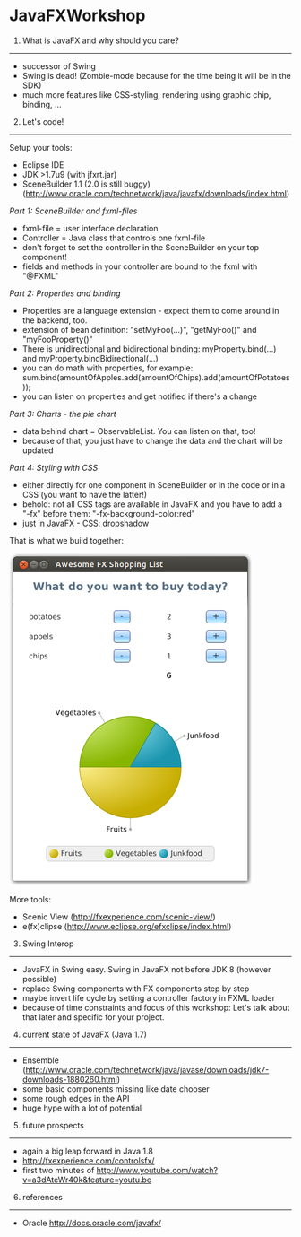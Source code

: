 JavaFXWorkshop
==============

1. What is JavaFX and why should you care?
---------------
- successor of Swing
- Swing is dead! (Zombie-mode because for the time being it will be in the SDK)
- much more features like CSS-styling, rendering using graphic chip, binding, ...

2. Let's code!
--------------

Setup your tools:
- Eclipse IDE
- JDK >1.7u9 (with jfxrt.jar)
- SceneBuilder 1.1 (2.0 is still buggy) (http://www.oracle.com/technetwork/java/javafx/downloads/index.html)

*Part 1: SceneBuilder and fxml-files*
- fxml-file = user interface declaration
- Controller = Java class that controls one fxml-file
- don't forget to set the controller in the SceneBuilder on your top component!
- fields and methods in your controller are bound to the fxml with "@FXML"

*Part 2: Properties and binding*
- Properties are a language extension - expect them to come around in the backend, too.
- extension of bean definition: "setMyFoo(...)", "getMyFoo()" and "myFooProperty()"
- There is unidirectional and bidirectional binding: myProperty.bind(...) and myProperty.bindBidirectional(...)
- you can do math with properties, for example: sum.bind(amountOfApples.add(amountOfChips).add(amountOfPotatoes));
- you can listen on properties and get notified if there's a change

*Part 3: Charts - the pie chart*
- data behind chart = ObservableList. You can listen on that, too!
- because of that, you just have to change the data and the chart will be updated

*Part 4: Styling with CSS*
- either directly for one component in SceneBuilder or in the code or in a CSS (you want to have the latter!)
- behold: not all CSS tags are available in JavaFX and you have to add a "-fx" before them: "-fx-background-color:red"
- just in JavaFX - CSS: dropshadow

That is what we build together:

![alt tag](awesomeFXShoppingList.png)

More tools:
- Scenic View  (http://fxexperience.com/scenic-view/)
- e(fx)clipse (http://www.eclipse.org/efxclipse/index.html)


3. Swing Interop
----------------
- JavaFX in Swing easy. Swing in JavaFX not before JDK 8 (however possible)
- replace Swing components with FX components step by step
- maybe invert life cycle by setting a controller factory in FXML loader
- because of time constraints and focus of this workshop: Let's talk about that later and specific for your project.

4. current state of JavaFX (Java 1.7)
-------------------------------------
- Ensemble (http://www.oracle.com/technetwork/java/javase/downloads/jdk7-downloads-1880260.html)
- some basic components missing like date chooser
- some rough edges in the API
- huge hype with a lot of potential

5. future prospects
--------------------
- again a big leap forward in Java 1.8
- http://fxexperience.com/controlsfx/
- first two minutes of http://www.youtube.com/watch?v=a3dAteWr40k&feature=youtu.be

6. references
-------------

- Oracle http://docs.oracle.com/javafx/